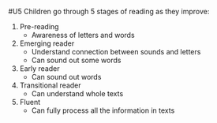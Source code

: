 #U5
Children go through 5 stages of reading as they improve:
1. Pre-reading
	- Awareness of letters and words
2. Emerging reader
	- Understand connection between sounds and letters
	- Can sound out some words
3. Early reader
	- Can sound out words
4. Transitional reader
	- Can understand whole texts
5. Fluent
	- Can fully process all the information in texts